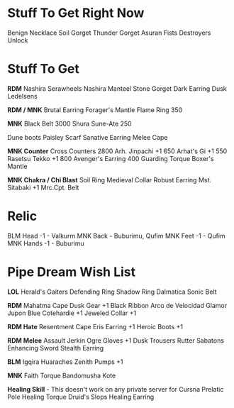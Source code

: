 # Stuff To Get Right Now
Benign Necklace
Soil Gorget
Thunder Gorget
Asuran Fists
Destroyers Unlock

# Stuff To Get
**RDM**
Nashira Serawheels
Nashira Manteel
Stone Gorget
Dark Earring
Dusk Ledelsens

**RDM / MNK**
Brutal Earring
Forager's Mantle
Flame Ring 350

**MNK**
Black Belt 3000
Shura Sune-Ate 250

Dune boots
Paisley Scarf
Sanative Earring
Melee Cape

**MNK Counter**
Cross Counters 2800
Arh. Jinpachi +1 650
Arhat\'s Gi +1 550
Rasetsu Tekko +1 800
Avenger\'s Earring 400
Guarding Torque
Boxer\'s Mantle

**MNK Chakra / Chi Blast**
Soil Ring
Medieval Collar
Robust Earring
Mst. Sitabaki +1
Mrc.Cpt. Belt





# Relic
BLM Head -1 - Valkurm
MNK Back - Buburimu, Qufim
MNK Feet -1 - Qufim
MNK Hands -1 - Buburimu

# Pipe Dream Wish List
**LOL**
Herald's Gaiters
Defending Ring
Shadow Ring
Dalmatica
Sonic Belt

**RDM**
Mahatma Cape
Dusk Gear +1
Black Ribbon
Arco de Velocidad
Glamor Jupon
Blue Cotehardie +1
Jeweled Collar +1

**RDM Hate**
Resentment Cape
Eris Earring +1
Heroic Boots +1

**RDM Melee**
Assault Jerkin
Ogre Gloves +1
Dusk Trousers
Rutter Sabatons
Enhancing Sword
Stealth Earring

**BLM**
Igqira Huaraches
Zenith Pumps +1

**MNK**
Faith Torque
Bandomusha Kote

**Healing Skill** - This doesn't work on any private server for Cursna
Prelatic Pole
Healing Torque
Druid\'s Slops
Healing Earring
